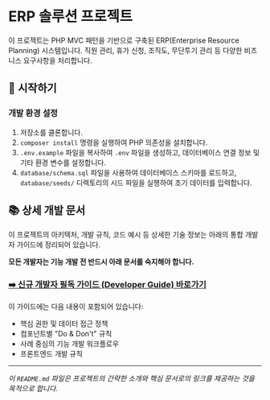 # ERP 솔루션 프로젝트

이 프로젝트는 PHP MVC 패턴을 기반으로 구축된 ERP(Enterprise Resource Planning) 시스템입니다. 직원 관리, 휴가 신청, 조직도, 무단투기 관리 등 다양한 비즈니스 요구사항을 처리합니다.

## 🚀 시작하기

### 개발 환경 설정

1.  저장소를 클론합니다.
2.  `composer install` 명령을 실행하여 PHP 의존성을 설치합니다.
3.  `.env.example` 파일을 복사하여 `.env` 파일을 생성하고, 데이터베이스 연결 정보 및 기타 환경 변수를 설정합니다.
4.  `database/schema.sql` 파일을 사용하여 데이터베이스 스키마를 로드하고, `database/seeds/` 디렉토리의 시드 파일을 실행하여 초기 데이터를 입력합니다.

## 📚 상세 개발 문서

이 프로젝트의 아키텍처, 개발 규칙, 코드 예시 등 상세한 기술 정보는 아래의 통합 개발자 가이드에 정리되어 있습니다.

**모든 개발자는 기능 개발 전 반드시 아래 문서를 숙지해야 합니다.**

### **[➡️ 신규 개발자 필독 가이드 (Developer Guide) 바로가기](./docs/DEVELOPER_GUIDE.md)**

이 가이드에는 다음 내용이 포함되어 있습니다:
-   핵심 권한 및 데이터 접근 정책
-   컴포넌트별 "Do & Don't" 규칙
-   사례 중심의 기능 개발 워크플로우
-   프론트엔드 개발 규칙

---

*이 `README.md` 파일은 프로젝트의 간략한 소개와 핵심 문서로의 링크를 제공하는 것을 목적으로 합니다.*
